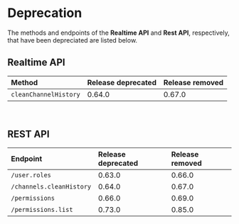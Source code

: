 # Deprecation

The methods and endpoints of the <b>Realtime API</b> and <b>Rest API</b>, respectively, that have been depreciated are listed below.

## Realtime API

| Method                | Release deprecated | Release removed |
| :-------------------- | :----------------- | :-------------- |
| `cleanChannelHistory` | 0.64.0             | 0.67.0          |

<br>

## REST API

| Endpoint                      | Release deprecated | Release removed |
| :---------------------------- | :----------------- | :-------------- |
| `/user.roles`                 | 0.63.0             | 0.66.0          |
| `/channels.cleanHistory`      | 0.64.0             | 0.67.0          |
| `/permissions`                | 0.66.0             | 0.69.0          |
| `/permissions.list`           | 0.73.0             | 0.85.0          |
